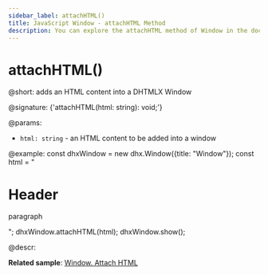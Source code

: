 ```yaml
---
sidebar_label: attachHTML()
title: JavaScript Window - attachHTML Method 
description: You can explore the attachHTML method of Window in the documentation of the DHTMLX JavaScript UI library. Browse developer guides and API reference, try out code examples and live demos, and download a free 30-day evaluation version of DHTMLX Suite 7.
---
```


# attachHTML()

@short: adds an HTML content into a DHTMLX Window

@signature: {'attachHTML(html: string): void;'}

@params:
- `html: string` - an HTML content to be added into a window

@example:
const dhxWindow = new dhx.Window({title: "Window"});
const html = "<h1>Header</h1><p>paragraph</p>";
dhxWindow.attachHTML(html);
dhxWindow.show();

@descr:

**Related sample**: [Window. Attach HTML](https://snippet.dhtmlx.com/6uelt44m)

[comment]: # (@related: window/how_to_start.md window/usage.md#attaching-content)
